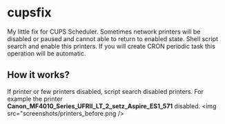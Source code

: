 # cupsfix
My little fix for CUPS Scheduler. Sometimes network printers will be disabled or paused and cannot able to return to enabled state. Shell script search and enable this printers. If you will create CRON periodic task this operation will be automatic.
## How it works?
If printer or few printers disabled, script search disabled printers. 
For example the printer **Canon_MF4010_Series_UFRII_LT_2_setz_Aspire_ES1_571** disabled. 
<img src="screenshots/printers_before.png />
